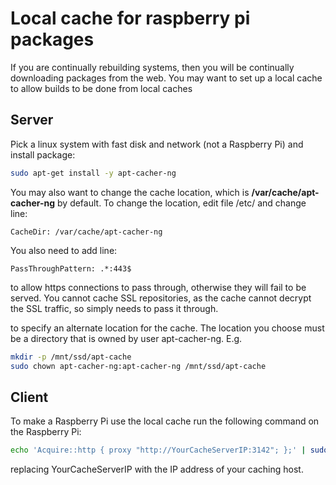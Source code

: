 # Local cache for raspberry pi packages

If you are continually rebuilding systems, then you will be continually downloading packages from the web.  You may want to set up a local cache to allow builds to be done from local caches

## Server

Pick a linux system with fast disk and network (not a Raspberry Pi) and install package:

```bash
sudo apt-get install -y apt-cacher-ng
```

You may also want to change the cache location, which is **/var/cache/apt-cacher-ng** by default.  To change the location, edit file /etc/ and change line:

```text
CacheDir: /var/cache/apt-cacher-ng
```

You also need to add line:

```text
PassThroughPattern: .*:443$
```

to allow https connections to pass through, otherwise they will fail to be served.  You cannot cache SSL repositories, as the cache cannot decrypt the SSL traffic, so simply needs to pass it through.

to specify an alternate location for the cache.  The location you choose must be a directory that is owned by user apt-cacher-ng.  E.g.

```bash
mkdir -p /mnt/ssd/apt-cache
sudo chown apt-cacher-ng:apt-cacher-ng /mnt/ssd/apt-cache
```

## Client

To make a Raspberry Pi use the local cache run the following command on the Raspberry Pi:

```bash
echo 'Acquire::http { proxy "http://YourCacheServerIP:3142"; };' | sudo tee /etc/apt/apt.conf.d/02proxy
```

replacing YourCacheServerIP with the IP address of your caching host.